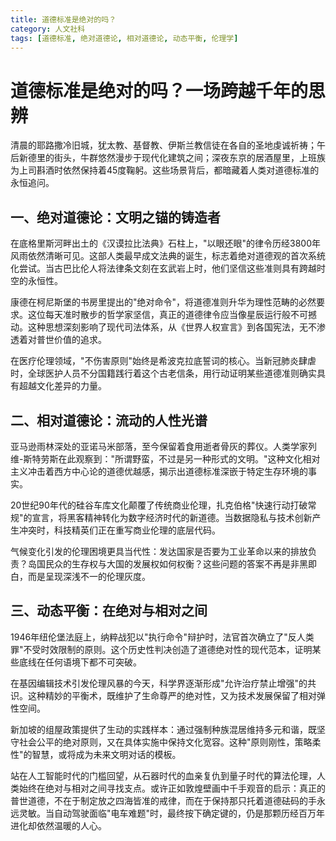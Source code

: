 ```yaml
---
title: 道德标准是绝对的吗？
category: 人文社科
tags: [道德标准, 绝对道德论, 相对道德论, 动态平衡, 伦理学]
---
```

# 道德标准是绝对的吗？一场跨越千年的思辨

清晨的耶路撒冷旧城，犹太教、基督教、伊斯兰教信徒在各自的圣地虔诚祈祷；午后新德里的街头，牛群悠然漫步于现代化建筑之间；深夜东京的居酒屋里，上班族为上司斟酒时依然保持着45度鞠躬。这些场景背后，都暗藏着人类对道德标准的永恒追问。

## 一、绝对道德论：文明之锚的铸造者

在底格里斯河畔出土的《汉谟拉比法典》石柱上，"以眼还眼"的律令历经3800年风雨依然清晰可见。这部人类最早成文法典的诞生，标志着绝对道德观的首次系统化尝试。当古巴比伦人将法律条文刻在玄武岩上时，他们坚信这些准则具有跨越时空的永恒性。

康德在柯尼斯堡的书房里提出的"绝对命令"，将道德准则升华为理性范畴的必然要求。这位每天准时散步的哲学家坚信，真正的道德律令应当像星辰运行般不可撼动。这种思想深刻影响了现代司法体系，从《世界人权宣言》到各国宪法，无不渗透着对普世价值的追求。

在医疗伦理领域，"不伤害原则"始终是希波克拉底誓词的核心。当新冠肺炎肆虐时，全球医护人员不分国籍践行着这个古老信条，用行动证明某些道德准则确实具有超越文化差异的力量。

## 二、相对道德论：流动的人性光谱

亚马逊雨林深处的亚诺马米部落，至今保留着食用逝者骨灰的葬仪。人类学家列维-斯特劳斯在此观察到："所谓野蛮，不过是另一种形式的文明。"这种文化相对主义冲击着西方中心论的道德优越感，揭示出道德标准深嵌于特定生存环境的事实。

20世纪90年代的硅谷车库文化颠覆了传统商业伦理，扎克伯格"快速行动打破常规"的宣言，将黑客精神转化为数字经济时代的新道德。当数据隐私与技术创新产生冲突时，科技精英们正在重写商业伦理的底层代码。

气候变化引发的伦理困境更具当代性：发达国家是否要为工业革命以来的排放负责？岛国民众的生存权与大国的发展权如何权衡？这些问题的答案不再是非黑即白，而是呈现深浅不一的伦理灰度。

## 三、动态平衡：在绝对与相对之间

1946年纽伦堡法庭上，纳粹战犯以"执行命令"辩护时，法官首次确立了"反人类罪"不受时效限制的原则。这个历史性判决创造了道德绝对性的现代范本，证明某些底线在任何语境下都不可突破。

在基因编辑技术引发伦理风暴的今天，科学界逐渐形成"允许治疗禁止增强"的共识。这种精妙的平衡术，既维护了生命尊严的绝对性，又为技术发展保留了相对弹性空间。

新加坡的组屋政策提供了生动的实践样本：通过强制种族混居维持多元和谐，既坚守社会公平的绝对原则，又在具体实施中保持文化宽容。这种"原则刚性，策略柔性"的智慧，或将成为未来文明对话的模板。

站在人工智能时代的门槛回望，从石器时代的血亲复仇到量子时代的算法伦理，人类始终在绝对与相对之间寻找支点。或许正如敦煌壁画中千手观音的启示：真正的普世道德，不在于制定放之四海皆准的戒律，而在于保持那只托着道德砝码的手永远灵敏。当自动驾驶面临"电车难题"时，最终按下确定键的，仍是那颗历经百万年进化却依然温暖的人心。